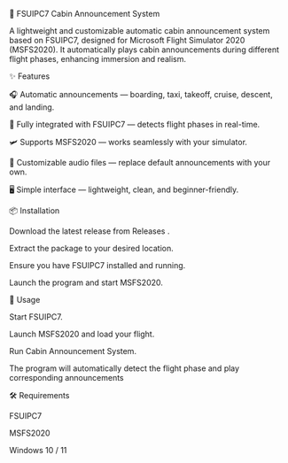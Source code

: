 🛫 FSUIPC7 Cabin Announcement System

A lightweight and customizable automatic cabin announcement system based on FSUIPC7, designed for Microsoft Flight Simulator 2020 (MSFS2020).
It automatically plays cabin announcements during different flight phases, enhancing immersion and realism.

✨ Features

🎧 Automatic announcements — boarding, taxi, takeoff, cruise, descent, and landing.

🔄 Fully integrated with FSUIPC7 — detects flight phases in real-time.

🛩️ Supports MSFS2020 — works seamlessly with your simulator.

🎨 Customizable audio files — replace default announcements with your own.

🖥️ Simple interface — lightweight, clean, and beginner-friendly.

📦 Installation

Download the latest release from Releases
.

Extract the package to your desired location.

Ensure you have FSUIPC7 installed and running.

Launch the program and start MSFS2020.

🚀 Usage

Start FSUIPC7.

Launch MSFS2020 and load your flight.

Run Cabin Announcement System.

The program will automatically detect the flight phase and play corresponding announcements

🛠️ Requirements

FSUIPC7

MSFS2020

Windows 10 / 11
